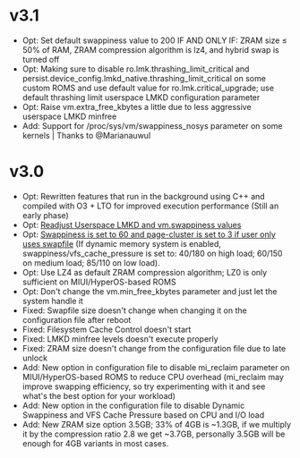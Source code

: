 # v3.1
* Opt: Set default swappiness value to 200 IF AND ONLY IF: ZRAM size ≤ 50% of RAM, ZRAM compression algorithm is lz4, and hybrid swap is turned off
* Opt: Making sure to disable ro.lmk.thrashing_limit_critical and persist.device_config.lmkd_native.thrashing_limit_critical on some custom ROMS and use default value for ro.lmk.critical_upgrade; use default thrashing limit userspace LMKD configuration parameter
* Opt: Raise vm.extra_free_kbytes a little due to less aggressive userspace LMKD minfree
* Add: Support for /proc/sys/vm/swappiness_nosys parameter on some kernels | Thanks to @Marianauwul


# v3.0
* Opt: Rewritten features that run in the background using C++ and compiled with O3 + LTO for improved execution performance (Still an early phase)
* Opt: [Readjust Userspace LMKD and vm.swappiness values](https://blog.51cto.com/u_16213570/9370516)
* Opt: [Swappiness is set to 60 and page-cluster is set to 3 if user only uses swapfile](https://www.slideshare.net/slideshow/extreme-linux-performance-monitoring-and-tuning/9822577) (If dynamic memory system is enabled, swappiness/vfs_cache_pressure is set to: 40/180 on high load; 60/150 on medium load; 85/110 on low load).
* Opt: Use LZ4 as default ZRAM compression algorithm; LZ0 is only sufficient on MIUI/HyperOS-based ROMS
* Opt: Don't change the vm.min_free_kbytes parameter and just let the system handle it
* Fixed: Swapfile size doesn't change when changing it on the configuration file after reboot
* Fixed: Filesystem Cache Control doesn't start
* Fixed: LMKD minfree levels doesn't execute properly
* Fixed: ZRAM size doesn't change from the configuration file due to late unlock
* Add: New option in configuration file to disable mi_reclaim parameter on MIUI/HyperOS-based ROMS to reduce CPU overhead (mi_reclaim may improve swapping efficiency, so try experimenting with it and see what's the best option for your workload)
* Add: New option in the configuration file to disable Dynamic Swappiness and VFS Cache Pressure based on CPU and I/O load
* Add: New ZRAM size option 3.5GB; 33% of 4GB is ~1.3GB, if we multiply it by the compression ratio 2.8 we get ~3.7GB, personally 3.5GB will be enough for 4GB variants in most cases.
